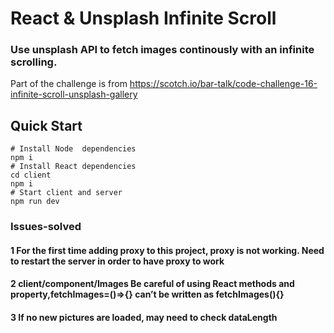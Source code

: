 # React & Unsplash Infinite Scroll

### Use unsplash API to fetch images continously with an infinite scrolling.

Part of the challenge is from https://scotch.io/bar-talk/code-challenge-16-infinite-scroll-unsplash-gallery

## Quick Start

```
# Install Node  dependencies
npm i
# Install React dependencies
cd client
npm i
# Start client and server
npm run dev
```

### Issues-solved

#### 1 For the first time adding proxy to this project, proxy is not working. Need to restart the server in order to have proxy to work

#### 2 client/component/Images Be careful of using React methods and property,fetchImages=()=>{} can’t be written as fetchImages(){}

#### 3 If no new pictures are loaded, may need to check dataLength
